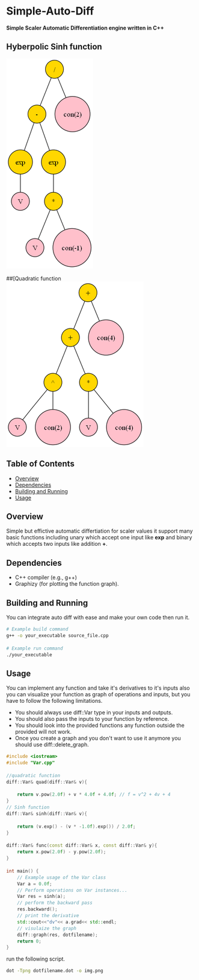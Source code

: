 # Simple-Auto-Diff
**Simple Scaler Automatic Differentiation engine written in C++**

## Hyberpolic Sinh function
![Hyberpolic Sinh function](https://github.com/mohame54/Simple-Auto-Diff/blob/main/imgs/sinh.png)



##[Quadratic function
![Quadratic function](https://github.com/mohame54/Simple-Auto-Diff/blob/main/imgs/quad.png)

## Table of Contents

- [Overview](#overview)
- [Dependencies](#dependencies)
- [Building and Running](#building-and-running)
- [Usage](#usage)

## Overview

Simple but effictive automatic differtiation for scaler values it support many basic functions including unary which accept one input like **exp** and binary which accepts two inputs like addition **+**.

## Dependencies

- C++ compiler (e.g., g++)
- Graphizy (for plotting the function graph).


## Building and Running

You can integrate auto diff with ease and make your own code then run it.  

```bash
# Example build command
g++ -o your_executable source_file.cpp

# Example run command
./your_executable
```

## Usage

You can implement any function and take it's derivatives to it's inputs also you can visualize your function as graph of operations and inputs, but you have to follow the following limitations.

- You should always use diff::Var type in your inputs and outputs.
- You should also pass the inputs to your function by reference.
- You should look into the provided functions any function outside the provided will not work. 
- Once you create a graph and you don't want to use it anymore you should use diff::delete_graph.

```cpp
#include <iostream>
#include "Var.cpp"

//quadratic function
diff::Var& quad(diff::Var& v){
   
    return v.pow(2.0f) + v * 4.0f + 4.0f; // f = v^2 + 4v + 4
}
// Sinh function
diff::Var& sinh(diff::Var& v){
    
    return (v.exp() - (v * -1.0f).exp()) / 2.0f;
}

diff::Var& func(const diff::Var& x, const diff::Var& y){
    return x.pow(2.0f) - y.pow(2.0f);
}

int main() {
    // Example usage of the Var class
    Var a = 0.0f;
    // Perform operations on Var instances...
    Var res = sinh(a);
    // perform the backward pass
    res.backward();
    // print the derivative
    std::cout<<"dv"<< a.grad<< std::endl;
    // visulaize the graph
    diff::graph(res, dotfilename);
    return 0;
}
```
run the following script.
```bash
dot -Tpng dotfilename.dot -o img.png 
```


